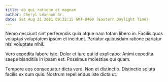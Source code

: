 ```yaml
---
title: ab qui ratione et magnam
author: Cheryl Leannon Sr.
date: Sat Aug 21 2021 09:32:15 GMT-0400 (Eastern Daylight Time)
---
```

Nemo nesciunt sint perferendis quia atque nam totam libero in. Facilis quos voluptas voluptatem ipsum et incidunt. Pariatur quibusdam ratione pariatur nisi voluptate nihil.

 Vero expedita labore iste. Dolor et iure qui id explicabo. Animi expedita saepe blanditiis in ipsam est. Possimus molestiae qui quam.

 Tempore eos consequatur dicta vero. Non et distinctio. Distinctio soluta facilis ex cum quis. Nostrum repellendus iste dicta ut.